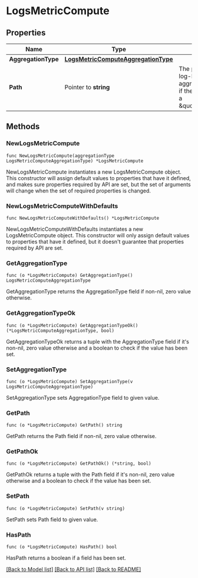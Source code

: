 # LogsMetricCompute

## Properties

| Name                | Type                                                                        | Description                                                                                                                       | Notes      |
| ------------------- | --------------------------------------------------------------------------- | --------------------------------------------------------------------------------------------------------------------------------- | ---------- |
| **AggregationType** | [**LogsMetricComputeAggregationType**](LogsMetricComputeAggregationType.md) |                                                                                                                                   |
| **Path**            | Pointer to **string**                                                       | The path to the value the log-based metric will aggregate on (only used if the aggregation type is a \&quot;distribution\&quot;). | [optional] |

## Methods

### NewLogsMetricCompute

`func NewLogsMetricCompute(aggregationType LogsMetricComputeAggregationType) *LogsMetricCompute`

NewLogsMetricCompute instantiates a new LogsMetricCompute object.
This constructor will assign default values to properties that have it defined,
and makes sure properties required by API are set, but the set of arguments
will change when the set of required properties is changed.

### NewLogsMetricComputeWithDefaults

`func NewLogsMetricComputeWithDefaults() *LogsMetricCompute`

NewLogsMetricComputeWithDefaults instantiates a new LogsMetricCompute object.
This constructor will only assign default values to properties that have it defined,
but it doesn't guarantee that properties required by API are set.

### GetAggregationType

`func (o *LogsMetricCompute) GetAggregationType() LogsMetricComputeAggregationType`

GetAggregationType returns the AggregationType field if non-nil, zero value otherwise.

### GetAggregationTypeOk

`func (o *LogsMetricCompute) GetAggregationTypeOk() (*LogsMetricComputeAggregationType, bool)`

GetAggregationTypeOk returns a tuple with the AggregationType field if it's non-nil, zero value otherwise
and a boolean to check if the value has been set.

### SetAggregationType

`func (o *LogsMetricCompute) SetAggregationType(v LogsMetricComputeAggregationType)`

SetAggregationType sets AggregationType field to given value.

### GetPath

`func (o *LogsMetricCompute) GetPath() string`

GetPath returns the Path field if non-nil, zero value otherwise.

### GetPathOk

`func (o *LogsMetricCompute) GetPathOk() (*string, bool)`

GetPathOk returns a tuple with the Path field if it's non-nil, zero value otherwise
and a boolean to check if the value has been set.

### SetPath

`func (o *LogsMetricCompute) SetPath(v string)`

SetPath sets Path field to given value.

### HasPath

`func (o *LogsMetricCompute) HasPath() bool`

HasPath returns a boolean if a field has been set.

[[Back to Model list]](../README.md#documentation-for-models) [[Back to API list]](../README.md#documentation-for-api-endpoints) [[Back to README]](../README.md)
